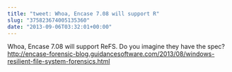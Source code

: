 ```yaml
---
title: "tweet: Whoa, Encase 7.08 will support R"
slug: "375823674005135360"
date: "2013-09-06T03:32:01+00:00"
---
```

Whoa, Encase 7.08 will support ReFS. Do you imagine they have the spec? http://encase-forensic-blog.guidancesoftware.com/2013/08/windows-resilient-file-system-forensics.html